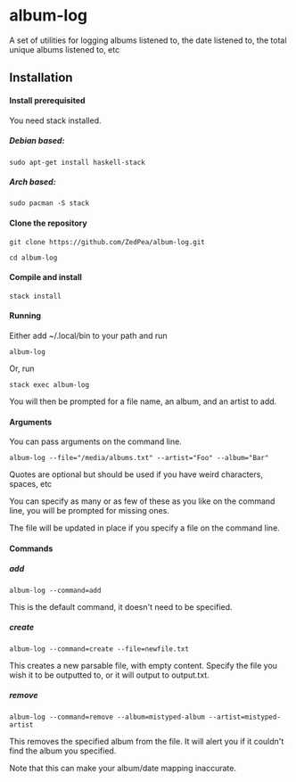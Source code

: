 # album-log
A set of utilities for logging albums listened to, the date listened to, the total unique albums listened to, etc

## Installation

#### Install prerequisited
You need stack installed.

##### Debian based:
`sudo apt-get install haskell-stack`

##### Arch based:
`sudo pacman -S stack`

#### Clone the repository

`git clone https://github.com/ZedPea/album-log.git`

`cd album-log`

#### Compile and install

`stack install`

#### Running

Either add ~/.local/bin to your path and run 

`album-log`

Or, run

`stack exec album-log`

You will then be prompted for a file name, an album, and an artist to add.

#### Arguments

You can pass arguments on the command line.

`album-log --file="/media/albums.txt" --artist="Foo" --album="Bar"`

Quotes are optional but should be used if you have weird characters, spaces, etc

You can specify as many or as few of these as you like on the command line, you will be prompted for missing ones.

The file will be updated in place if you specify a file on the command line.

#### Commands

##### add
`album-log --command=add`

This is the default command, it doesn't need to be specified.

##### create
`album-log --command=create --file=newfile.txt`

This creates a new parsable file, with empty content. Specify the file you wish it to be outputted to, or it will output to output.txt.

##### remove
`album-log --command=remove --album=mistyped-album --artist=mistyped-artist`

This removes the specified album from the file. It will alert you if it couldn't find the album you specified.

Note that this can make your album/date mapping inaccurate. 
